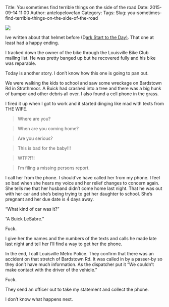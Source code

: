 Title: You sometimes find terrible things on the side of the road
Date: 2015-09-14 11:00
Author: antelopelovefan
Category: 
Tags: 
Slug: you-sometimes-find-terrible-things-on-the-side-of-the-road

<img src="https://cdn-images-2.medium.com/max/800/1*v8KCOvF7rvHYkX7DA2A7aw.jpeg"  />

Ive written about that helmet before (D[ark Start to the Day)](http://mark.biek.org/blog/2012/09/a-dark-start-to-the-day/). That one at least had a happy ending.

I tracked down the owner of the bike through the Louisville Bike Club mailing list. He was pretty banged up but he recovered fully and his bike was reparable.

Today is another story. I don’t know how this one is going to pan out.

We were walking the kids to school and saw some wreckage on Bardstown Rd in Strathmoor. A Buick had crashed into a tree and there was a big hunk of bumper and other debris all over. I also found a cell phone in the grass.

I fired it up when I got to work and it started dinging like mad with texts from THE WIFE.

> Where are you?

> When are you coming home?

> Are you serious?

> This is bad for the baby!!!

> WTF?!?!

> I’m filing a missing persons report.

I call her from the phone. I should’ve have called her from my phone. I feel so bad when she hears my voice and her relief changes to concern again. She tells me that her husband didn’t come home last night. That he was out with her car and she’s being trying to get her daughter to school. She’s pregnant and her due date is 4 days away.

“What kind of car was it?”

“A Buick LeSabre.”

Fuck.

I give her the names and the numbers of the texts and calls he made late last night and tell her I’ll find a way to get her the phone.

In the end, I call Louisville Metro Police. They confirm that there was an accident on that stretch of Bardstown Rd. It was called in by a passer-by so they don’t have much information. As the dispatcher put it “We couldn’t make contact with the driver of the vehicle.”

Fuck.

They send an officer out to take my statement and collect the phone.

I don’t know what happens next.

